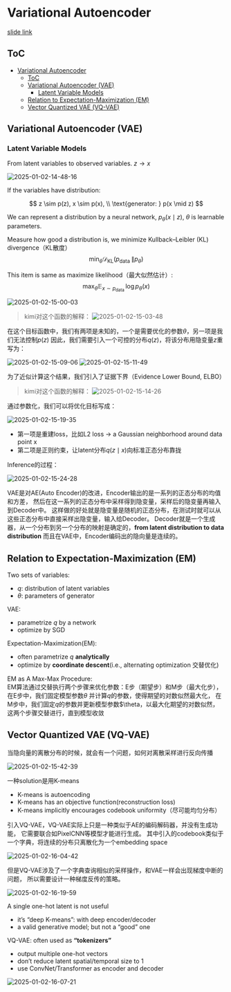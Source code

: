 # Variational Autoencoder

[slide link](https://mit-6s978.github.io/assets/pdfs/lec2_vae.pdf)

## ToC

<!--toc:start-->
- [Variational Autoencoder](#variational-autoencoder)
  - [ToC](#toc)
  - [Variational Autoencoder (VAE)](#variational-autoencoder-vae)
    - [Latent Variable Models](#latent-variable-models)
  - [Relation to Expectation-Maximization (EM)](#relation-to-expectation-maximization-em)
  - [Vector Quantized VAE (VQ-VAE)](#vector-quantized-vae-vq-vae)
<!--toc:end-->

## Variational Autoencoder (VAE)

### Latent Variable Models

From latent variables to observed variables. $z \rightarrow x$ 

![2025-01-02-14-48-16](assets/img/2025-01-02-14-48-16.png)

If the variables have distribution:

$$
z \sim p(z), x \sim p(x), \\
\text{generator:  } p(x \mid z)
$$

We can represent a distribution by a neural network, $p_{\theta}(x \mid z)$, $\theta$ is learnable parameters.

Measure how good a distribution is, we minimize Kullback–Leibler (KL) divergence（KL散度）
$$
\min _\theta \mathcal{D}_{\mathrm{KL}}\left(p_{\text {data }} \| p_\theta\right)
$$

This item is same as maximize likelihood（最大似然估计）:
$$
\max _\theta \mathbb{E}_{x \sim p_{\text {data }}} \log p_\theta(x)
$$

![2025-01-02-15-00-03](assets/img/2025-01-02-15-00-03.png)

> kimi对这个函数的解释：
> ![2025-01-02-15-03-48](assets/img/2025-01-02-15-03-48.png)

在这个目标函数中，我们有两项是未知的，一个是需要优化的参数$\theta$，另一项是我们无法控制$p(z)$
因此，我们需要引入一个可控的分布$q(z)$，将该分布用隐变量$z$重写为：

![2025-01-02-15-09-06](assets/img/2025-01-02-15-09-06.png)
![2025-01-02-15-11-49](assets/img/2025-01-02-15-11-49.png)

为了近似计算这个结果，我们引入了证据下界（Evidence Lower Bound, ELBO）

> kimi对这个函数的解释：
> ![2025-01-02-15-14-26](assets/img/2025-01-02-15-14-26.png)

通过参数化，我们可以将优化目标写成：

![2025-01-02-15-19-35](assets/img/2025-01-02-15-19-35.png)

- 第一项是重建loss，比如L2 loss -> a Gaussian neighborhood around data point x
- 第二项是正则约束，让latent分布$q(z \mid x)$向标准正态分布靠拢

Inference的过程：

![2025-01-02-15-24-28](assets/img/2025-01-02-15-24-28.png)

VAE是对AE(Auto Encoder)的改进，Encoder输出的是一系列的正态分布的均值和方差，
然后在这一系列的正态分布中采样得到隐变量，采样后的隐变量再输入到Decoder中。
这样做的好处就是隐变量是随机的正态分布，在测试时就可以从这些正态分布中直接采样出隐变量，输入给Decoder。
Decoder就是一个生成器，从一个分布到另一个分布的映射是确定的，**from latent distribution to data distribution**
而且在VAE中，Encoder编码出的隐向量是连续的。

## Relation to Expectation-Maximization (EM)

Two sets of variables:
- $q$: distribution of latent variables
- $\theta$: parameters of generator

VAE:
- parametrize $q$ by a network
- optimize by SGD

Expectation-Maximization(EM):
- often parametrize $q$ **analytically**
- optimize by **coordinate descent**(i.e., alternating optimization 交替优化)

EM as A Max-Max Procedure:<br>
EM算法通过交替执行两个步骤来优化参数：E步（期望步）和M步（最大化步），
在E步中，我们固定模型参数$\theta$ 并计算$q$的参数，使得期望的对数似然最大化，
在M步中，我们固定$q$的参数并更新模型参数$\theta，以最大化期望的对数似然，
这两个步骤交替进行，直到模型收敛

## Vector Quantized VAE (VQ-VAE)

当隐向量的离散分布的时候，就会有一个问题，如何对离散采样进行反向传播

![2025-01-02-15-42-39](assets/img/2025-01-02-15-42-39.png)

一种solution是用K-means
- K-means is autoencoding
- K-means has an objective function(reconstruction loss)
- K-means implicitly encourages codebook uniformity（尽可能均匀分布）

引入VQ-VAE，VQ-VAE实际上只是一种类似于AE的编码解码器，并没有生成功能，
它需要联合如PixelCNN等模型才能进行生成。
其中引入的codebook类似于一个字典，将连续的分布只离散化为一个embedding space

![2025-01-02-16-04-42](assets/img/2025-01-02-16-04-42.png)

但是VQ-VAE涉及了一个字典查询相似的采样操作，和VAE一样会出现梯度中断的问题，
所以需要设计一种梯度反传的策略。

![2025-01-02-16-19-59](assets/img/2025-01-02-16-19-59.png)

A single one-hot latent is not useful
- it’s “deep K-means”: with deep encoder/decoder
- a valid generative model; but not a “good” one

VQ-VAE: often used as **“tokenizers”**
- output multiple one-hot vectors
- don’t reduce latent spatial/temporal size to 1
- use ConvNet/Transformer as encoder and decoder

![2025-01-02-16-07-21](assets/img/2025-01-02-16-07-21.png)

